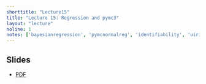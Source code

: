 ```yaml
---
shorttitle: "Lecture15"
title: "Lecture 15: Regression and pymc3"
layout: "lecture"
noline: 1
notes: ['bayesianregression', 'pymcnormalreg', 'identifiability', 'uiridgelasso']
---
```


## Slides

- [PDF](../slides/lecture15.pdf)
